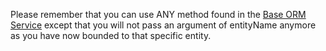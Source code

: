 Please remember that you can use ANY method found in the [Base ORM Service](https://github.com/ColdBox/cbox-cborm/wiki/Base-ORM-Service-Introduction) except that you will not pass an argument of entityName anymore as you have now bounded to that specific entity.

